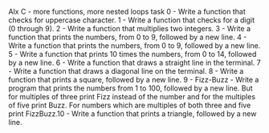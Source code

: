 Alx C - more functions, more nested loops task
0 - Write a function that checks for uppercase character.
1 - Write a function that checks for a digit (0 through 9).
2 - Write a function that multiplies two integers.
3 - Write a function that prints the numbers, from 0 to 9, followed by a new line.
4 - Write a function that prints the numbers, from 0 to 9, followed by a new line.
5 - Write a function that prints 10 times the numbers, from 0 to 14, followed by a new line.
6 - Write a function that draws a straight line in the terminal.
7 - Write a function that draws a diagonal line on the terminal.
8 - Write a function that prints a square, followed by a new line.
9 - Fizz-Buzz - Write a program that prints the numbers from 1 to 100, followed by a new line. But for multiples of three print Fizz instead of the number and for the multiples of five print Buzz. For numbers which are multiples of both three and five print FizzBuzz.10 - Write a function that prints a triangle, followed by a new line.
